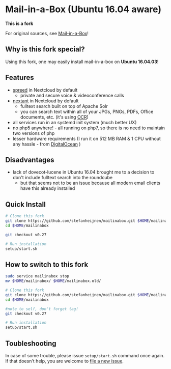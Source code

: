 Mail-in-a-Box (Ubuntu 16.04 aware)
==================================

**This is a fork**

For original sources, see [Mail-in-a-Box](https://github.com/mail-in-a-box/mailinabox)!

Why is this fork special?
-------------------------

Using this fork, one may easily install mail-in-a-box on **Ubuntu 16.04.03**!

Features
--------

* [spreed](https://nextcloud.com/webrtc/) in Nextcloud by default
    * private and secure voice & videoconference calls
* [nextant](https://github.com/nextcloud/nextant#nextant) in Nextcloud by default
    * fulltext search built on top of Apache Solr
	* you can search text within all of your JPGs, PNGs, PDFs, Office documents, etc. (it's using [OCR](https://en.wikipedia.org/wiki/Optical_character_recognition))
* all services run in an systemd init system (much better UX)
* no php5 anywhere! - all running on php7, so there is no need to maintain two versions of php
* lesser hardware requirements (I run it on 512 MB RAM & 1 CPU without any hassle - from [DigitalOcean](https://www.digitalocean.com/?refcode=210c1aeb22bb&utm_campaign=Referral_Invite&utm_medium=Referral_Program&utm_source=CopyPaste) )

Disadvantages
-------------

* lack of dovecot-lucene in Ubuntu 16.04 brought me to a decision to don't include fulltext search into the roundcube
    * but that seems not to be an issue because all modern email clients have this already installed

Quick Install
-------------

```bash
# Clone this fork
git clone https://github.com/stefanheijnen/mailinabox.git $HOME/mailinabox
cd $HOME/mailinabox

git checkout v0.27

# Run installation
setup/start.sh
```

## How to switch to this fork

```bash
sudo service mailinabox stop
mv $HOME/mailinabox/ $HOME/mailinabox.old/

# Clone this fork
git clone https://github.com/stefanheijnen/mailinabox.git $HOME/mailinabox
cd $HOME/mailinabox

#note to self, don't forget tag!
git checkout v0.27

# Run installation
setup/start.sh
```

## Toubleshooting

In case of some trouble, please issue `setup/start.sh` command once again. If that doesn't help, you are welcome to [file a new issue](https://github.com/stefanheijnen/mailinabox/issues/new).
